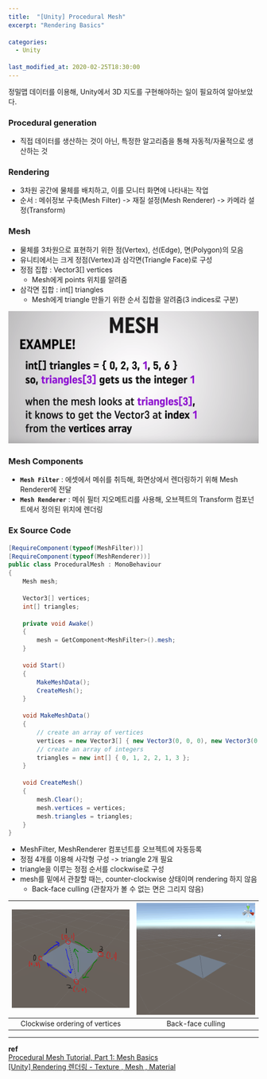 ```yaml
---
title:  "[Unity] Procedural Mesh"
excerpt: "Rendering Basics"

categories:
  - Unity

last_modified_at: 2020-02-25T18:30:00
---
```


정밀맵 데이터를 이용해, Unity에서 3D 지도를 구현해야하는 일이 필요하여 알아보았다.

### Procedural generation 
  - 직접 데이터를 생산하는 것이 아닌, 특정한 알고리즘을 통해 자동적/자율적으로 생산하는 것

### Rendering
- 3차원 공간에 물체를 배치하고, 이를 모니터 화면에 나타내는 작업
- 순서 : 메쉬정보 구축(Mesh Filter) -> 재질 설정(Mesh Renderer) -> 카메라 설정(Transform)

### Mesh
- 물체를 3차원으로 표현하기 위한 점(Vertex), 선(Edge), 면(Polygon)의 모음
- 유니티에서는 크게 정점(Vertex)과 삼각면(Triangle Face)로 구성
- 정점 집합 : Vector3[] vertices
  - Mesh에게 points 위치를 알려줌
- 삼각면 집합 : int[] triangles
  - Mesh에게 triangle 만들기 위한 순서 집합을 알려줌(3 indices로 구분)

![Mesh triangles](/assets/images/posts/200225/mesh_triangles.png)

### Mesh Components
- **`Mesh Filter`** : 에셋에서 메쉬를 취득해, 화면상에서 렌더링하기 위해 Mesh Renderer에 전달
- **`Mesh Renderer`** : 메쉬 필터 지오메트리를 사용해, 오브젝트의 Transform 컴포넌트에서 정의된 위치에 렌더링

### Ex Source Code
```c#
[RequireComponent(typeof(MeshFilter))]
[RequireComponent(typeof(MeshRenderer))]
public class ProceduralMesh : MonoBehaviour
{
    Mesh mesh;

    Vector3[] vertices;
    int[] triangles;

    private void Awake()
    {
        mesh = GetComponent<MeshFilter>().mesh;
    }

    void Start()
    {
        MakeMeshData();
        CreateMesh();
    }

    void MakeMeshData()
    {
        // create an array of vertices
        vertices = new Vector3[] { new Vector3(0, 0, 0), new Vector3(0, 0, 1), new Vector3(1, 0, 0), new Vector3(1,0,1) };
        // create an array of integers
        triangles = new int[] { 0, 1, 2, 2, 1, 3 };
    }

    void CreateMesh()
    {
        mesh.Clear();
        mesh.vertices = vertices;
        mesh.triangles = triangles;
    }
}
```
- MeshFilter, MeshRenderer 컴포넌트를 오브젝트에 자동등록
- 정점 4개를 이용해 사각형 구성 -> triangle 2개 필요
- triangle을 이루는 정점 순서를 clockwise로 구성
- mesh를 밑에서 관찰할 때는, counter-clockwise 상태이며 rendering 하지 않음
  - Back-face culling (관찰자가 볼 수 없는 면은 그리지 않음)

| ![Mesh quad implementation](/assets/images/posts/200225/mesh_quad1.png) | ![Clockwise order of vertices](/assets/images/posts/200225/triangle_order0.gif) |
|:--:|:--:|
| Clockwise ordering of vertices | Back-face culling |


----
**ref**  
[Procedural Mesh Tutorial, Part 1: Mesh Basics](https://www.youtube.com/watch?v=ucuOVL7c5Hw)  
[[Unity] Rendering 렌더링 - Texture , Mesh , Material](https://blog.naver.com/PostView.nhn?blogId=winterwolfs&logNo=10180058416&proxyReferer=https%3A%2F%2Fwww.google.com%2F)
